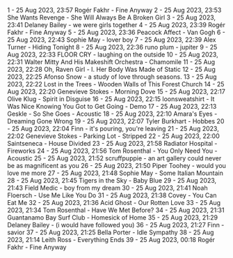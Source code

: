 1 - 25 Aug 2023, 23:57	Rogér Fakhr - Fine Anyway
2 - 25 Aug 2023, 23:53	She Wants Revenge - She Will Always Be A Broken Girl
3 - 25 Aug 2023, 23:41	Delaney Bailey - we were girls together
4 - 25 Aug 2023, 23:39	Rogér Fakhr - Fine Anyway
5 - 25 Aug 2023, 23:36	Peacock Affect - Van Gogh
6 - 25 Aug 2023, 22:43	Sophie May - lover boy
7 - 25 Aug 2023, 22:39	Alex Turner - Hiding Tonight
8 - 25 Aug 2023, 22:36	runo plum - jupiter
9 - 25 Aug 2023, 22:33	FLOOR CRY - laughing on the outside
10 - 25 Aug 2023, 22:31	Walter Mitty And His Makeshift Orchestra - Chamomile
11 - 25 Aug 2023, 22:28	Oh, Raven Girl - I. Her Body Was Made of Static
12 - 25 Aug 2023, 22:25	Afonso Snow - a study of love through seasons.
13 - 25 Aug 2023, 22:22	Lost in the Trees - Wooden Walls of This Forest Church
14 - 25 Aug 2023, 22:20	Genevieve Stokes - Morning Dove
15 - 25 Aug 2023, 22:17	Olive Klug - Spirit in Disguise
16 - 25 Aug 2023, 22:15	loonsweatshirt - It Was Nice Knowing You Got to Get Going - Demo
17 - 25 Aug 2023, 22:13	Geskle - So She Goes - Acoustic
18 - 25 Aug 2023, 22:10	Amara's Eyes - Dreaming Gone Wrong
19 - 25 Aug 2023, 22:07	Tyler Burkhart - Hobbes
20 - 25 Aug 2023, 22:04	Finn - it's pouring, you're leaving
21 - 25 Aug 2023, 22:02	Genevieve Stokes - Parking Lot - Stripped
22 - 25 Aug 2023, 22:00	Saintseneca - House Divided
23 - 25 Aug 2023, 21:58	Radiator Hospital - Fireworks
24 - 25 Aug 2023, 21:56	Tom Rosenthal - You Only Need You - Acoustic
25 - 25 Aug 2023, 21:52	scruffpuppie - an art gallery could never be as magnificent as you
26 - 25 Aug 2023, 21:50	Piper Toohey - would you love me more
27 - 25 Aug 2023, 21:48	Sophie May - Some Italian Mountain
28 - 25 Aug 2023, 21:45	Tigers in the Sky - Baby Blue
29 - 25 Aug 2023, 21:43	Field Medic - boy from my dream
30 - 25 Aug 2023, 21:41	Noah Floersch - Use Me Like You Do
31 - 25 Aug 2023, 21:38	Covey - You Can Eat Me
32 - 25 Aug 2023, 21:36	Acid Ghost - Our Rotten Love
33 - 25 Aug 2023, 21:34	Tom Rosenthal - Have We Met Before?
34 - 25 Aug 2023, 21:31	Guantanamo Bay Surf Club - Homesick of Home
35 - 25 Aug 2023, 21:29	Delaney Bailey - (i would have followed you)
36 - 25 Aug 2023, 21:27	Finn - savior
37 - 25 Aug 2023, 21:25	Bella Porter - Idle Sympathy
38 - 25 Aug 2023, 21:14	Leith Ross - Everything Ends
39 - 25 Aug 2023, 00:18	Rogér Fakhr - Fine Anyway
